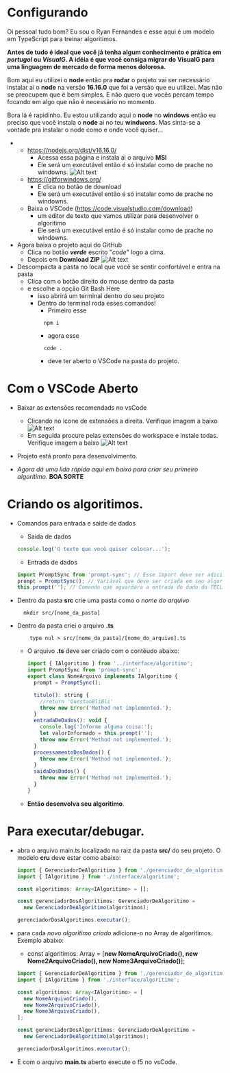 # Configurando

Oi pessoal tudo bom? Eu sou o Ryan Fernandes e esse aqui é um modelo em TypeScript para treinar algoritimos.

**Antes de tudo é ideal que você já tenha algum conhecimento e prática em _portugol_ ou _VisualG_. A idéia é que você consiga migrar do **VisualG**
para uma linguagem de mercado de forma menos dolorosa.**

Bom aqui eu utilizei o **node** então pra **rodar** o projeto vai ser necessário instalar ai o **node** na versão **16.16.0** que foi a versão que eu utilizei.
Mas não se preocupem que é bem simples. E não quero que vocês percam tempo focando em algo que não é necessário no momento.

Bora lá é rapidinho. Eu estou utilizando aqui o **node** no **windows** então eu preciso que você instala o **node** ai no teu **windwons**.
Mas sinta-se a vontade pra instalar o node como e onde você quiser...

- - https://nodejs.org/dist/v16.16.0/
    - Acessa essa página e instala ai o arquivo **MSI**
    - Ele será um executável então é só instalar como de prache no windowns.
      ![Alt text](./assets/nodeInstall.png?raw=true 'Extensões')
  - https://gitforwindows.org/
    - E clica no botão de download
    - Ele será um executável então é só instalar como de prache no windowns.
  - Baixa o VSCode (https://code.visualstudio.com/download)
    - um editor de texto que vamos utilizar para desenvolver o algoritimo
    - Ele será um executável então é só instalar como de prache no windowns.
- Agora baixa o projeto aqui do GitHub
  - Clica no botão **_verde_** escrito "_code_" logo a cima.
  - Depois em **Download ZIP**
    ![Alt text](./assets/donwloadProject.png?raw=true 'Extensões')
- Descompacta a pasta no local que você se sentir confortável e entra na pasta
  - Clica com o botão direito do mouse dentro da pasta
  - e escolhe a opção Git Bash Here
    - isso abrirá um terminal dentro do seu projeto
    - Dentro do terminal roda esses comandos!
      - Primeiro esse
      ```
        npm i
      ```
      - agora esse
      ```
        code .
      ```
      - deve ter aberto o VSCode na pasta do projeto.

# Com o VSCode Aberto

- Baixar as extensões recomendads no vsCode
  - Clicando no icone de extensões a direita. Verifique imagem a baixo
    ![Alt text](./assets/extensoesVsCode.png?raw=true 'Extensões')
  - Em seguida procure pelas extensões do workspace e instale todas. Verifique imagem a baixo
    ![Alt text](./assets/extensoesVsCodeInstal.png?raw=true 'Extensões')
- Projeto está pronto para desenvolvimento.

- _Agora dá uma lida rápida aqui em baixo para criar seu primeiro algoritimo._
  **BOA SORTE**

# Criando os algoritimos.

- Comandos para entrada e saide de dados

  - Saida de dados

  ```js
  console.log('O texto que você quiser colocar...');
  ```

  - Entrada de dados

  ```js
  import PromptSync from 'prompt-sync'; // Esse import deve ser adicionado na primeira linha da classe criada.
  prompt = PromptSync(); // Variável que deve ser criada em seu algoritimo para fazer uso do comando de entrada de dados.
  this.prompt(''); // Comando que aguardara a entrada do dado do TECLADO. Sempre retornando uma string.
  ```

- Dentro da pasta **src** crie uma pasta como o _nome do arquivo_
  ```
    mkdir src/[nome_da_pasta]
  ```
- Dentro da pasta criei o arquivo **.ts**

  ```
      type nul > src/[nome_da_pasta]/[nome_do_arquivo].ts
  ```

  - O arquivo **.ts** deve ser criado com o contéudo abaixo:

    ```js
    import { IAlgoritimo } from '../interface/algoritimo';
    import PromptSync from 'prompt-sync';
    export class NomeArquivo implements IAlgoritimo {
      prompt = PromptSync();

      titulo(): string {
        //return 'QuestaoBliBli'
        throw new Error('Method not implemented.');
      }
      entradaDeDados(): void {
        console.log('Informe alguma coisa:');
        let valorInformado = this.prompt('');
        throw new Error('Method not implemented.');
      }
      processamentoDosDados() {
        throw new Error('Method not implemented.');
      }
      saidaDosDados() {
        throw new Error('Method not implemented.');
      }
    }
    ```

  - **Então desenvolva seu algoritimo**.

# Para executar/debugar.

- abra o arquivo main.ts localizado na raiz da pasta **src/** do seu projeto. O modelo **cru** deve estar como abaixo:

  ```js
  import { GerenciadorDeAlgoritimo } from './gerenciador_de_algoritimo';
  import { IAlgoritimo } from './interface/algoritimo';

  const algoritimos: Array<IAlgoritimo> = [];

  const gerenciadorDosAlgoritimos: GerenciadorDeAlgoritimo =
    new GerenciadorDeAlgoritimo(algoritimos);

  gerenciadorDosAlgoritimos.executar();
  ```

- para cada _novo algoritimo criado_ adicione-o no Array de algoritimos. Exemplo abaixo:

  - const algoritimos: Array<IAlgoritimo> = [**new NomeArquivoCriado(), new Nome2ArquivoCriado(), new Nome3ArquivoCriado()**];

  ```js
  import { GerenciadorDeAlgoritimo } from './gerenciador_de_algoritimo';
  import { IAlgoritimo } from './interface/algoritimo';

  const algoritimos: Array<IAlgoritimo> = [
    new NomeArquivoCriado(),
    new Nome2ArquivoCriado(),
    new Nome3ArquivoCriado(),
  ];

  const gerenciadorDosAlgoritimos: GerenciadorDeAlgoritimo =
    new GerenciadorDeAlgoritimo(algoritimos);

  gerenciadorDosAlgoritimos.executar();
  ```

- E com o arquivo **main.ts** aberto execute o f5 no vsCode.

